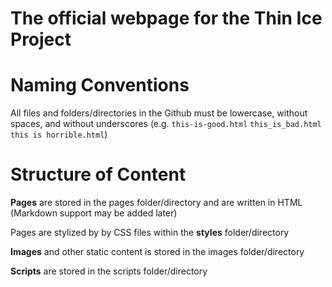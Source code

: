# The official webpage for the Thin Ice Project

Naming Conventions
==================

All files and folders/directories in the Github must be lowercase, without spaces, and without underscores (e.g. `this-is-good.html` `this_is_bad.html` `this is horrible.html`)

Structure of Content
====================

**Pages** are stored in the pages folder/directory and are written in HTML (Markdown support may be added later)

Pages are stylized by by CSS files within the **styles** folder/directory

**Images** and other static content is stored in the images folder/directory

**Scripts** are stored in the scripts folder/directory